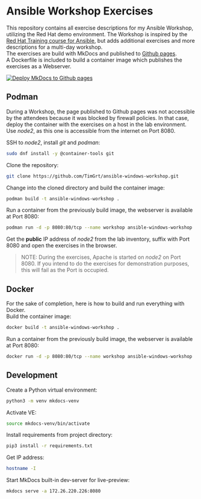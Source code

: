 # Ansible Workshop Exercises

This repository contains all exercise descriptions for my Ansible Workshop, utilizing the Red Hat demo environment. The Workshop is inspired by the [Red Hat Training course for Ansible](https://github.com/ansible/workshops), but adds additional exercises and more descriptions for a multi-day workshop.  
The exercises are build with MkDocs and published to [Github pages](https://timgrt.github.io/ansible-windows-workshop/).  
A Dockerfile is included to build a container image which publishes the exercises as a Webserver.

[![Deploy MkDocs to Github pages](https://github.com/TimGrt/ansible-windows-workshop/actions/workflows/ci.yml/badge.svg)](https://github.com/TimGrt/ansible-windows-workshop/actions/workflows/ci.yml)

## Podman

During a Workshop, the page published to Github pages was not accessible by the attendees because it was blocked by firewall policies. In that case, deploy the container with the exercises on a host in the lab environment. Use *node2*, as this one is accessible from the internet on Port 8080.

SSH to *node2*, install *git* and *podman*:

```bash
sudo dnf install -y @container-tools git
```

Clone the repository:

```bash
git clone https://github.com/TimGrt/ansible-windows-workshop.git
```

Change into the cloned directory and build the container image:

```bash
podman build -t ansible-windows-workshop .
```

Run a container from the previously build image, the webserver is available at Port 8080:

```bash
podman run -d -p 8080:80/tcp --name workshop ansible-windows-workshop
```

Get the **public** IP address of *node2* from the lab inventory, suffix with Port 8080 and open the exercises in the browser.

> NOTE: During the exercises, Apache is started on *node2* on Port 8080. If you intend to do the exercises for demonstration purposes, this will fail as the Port is occupied.

## Docker

For the sake of completion, here is how to build and run everything with Docker.  
Build the container image:

```bash
docker build -t ansible-windows-workshop .
```

Run a container from the previously build image, the webserver is available at Port 8080:

```bash
docker run -d -p 8080:80/tcp --name workshop ansible-windows-workshop
```

## Development

Create a Python virtual environment:

```bash
python3 -m venv mkdocs-venv
```

Activate VE:

```bash
source mkdocs-venv/bin/activate
```

Install requirements from project directory:

```bash
pip3 install -r requirements.txt
```

Get IP address:

```bash
hostname -I
```

Start MkDocs built-in dev-server for live-preview:

```bash
mkdocs serve -a 172.26.220.226:8080
```
